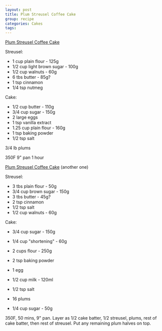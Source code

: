 ```yaml
---
layout: post
title: Plum Streusel Coffee Cake
group: recipe
categories: Cakes
tags: 
---
```

[Plum Streusel Coffee Cake](http://www.epicurious.com/recipes/food/views/Plum-Streusel-Coffeecake-13137)


Streusel:

- 1 cup plain flour - 125g
- 1/2 cup light brown sugar - 100g
- 1/2 cup walnuts - 60g
- 6 tbs butter - 85g?
- 1 tsp cinnamon
- 1/4 tsp nutmeg

Cake:

- 1/2 cup butter - 110g
- 3/4 cup sugar - 150g
- 2 large eggs
- 1 tsp vanilla extract
- 1\.25 cup plain flour - 160g
- 1 tsp baking powder
- 1/2 tsp salt

3/4 lb plums

350F
9" pan
1 hour


[Plum Streusel Coffee Cake](http://recipes.epicurean.com/recipe/3150/plum-streusel-coffee-cake.html) (another one)

Streusel:

- 3 tbs plain flour - 50g
- 3/4 cup brown sugar - 150g
- 3 tbs butter - 45g?
- 2 tsp cinnamon
- 1/2 tsp salt
- 1/2 cup walnuts - 60g

Cake:

- 3/4 cup sugar - 150g
- 1/4 cup "shortening" - 60g
- 2 cups flour - 250g
- 2 tsp baking powder
- 1 egg
- 1/2 cup milk - 120ml
- 1/2 tsp salt

- 16 plums
- 1/4 cup sugar - 50g

350F, 50 mins, 9" pan.  Layer as 1/2 cake batter, 1/2 streusel, plums, rest of cake batter, then rest of streusel.  Put any remaining plum halves on top.